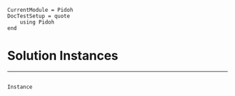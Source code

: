 ```@meta
CurrentModule = Pidoh
DocTestSetup = quote
    using Pidoh
end
```
# Solution Instances
---


```@docs

Instance
```
